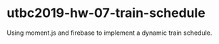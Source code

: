 # utbc2019-hw-07-train-schedule
Using moment.js and firebase to implement a dynamic train schedule.
